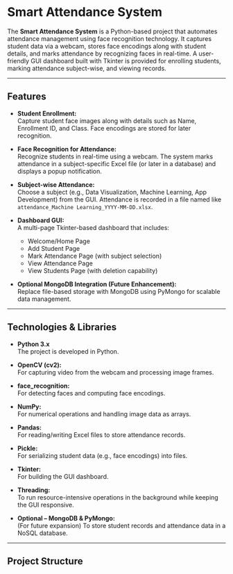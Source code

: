 # Smart Attendance System

The **Smart Attendance System** is a Python-based project that automates attendance management using face recognition technology. It captures student data via a webcam, stores face encodings along with student details, and marks attendance by recognizing faces in real-time. A user-friendly GUI dashboard built with Tkinter is provided for enrolling students, marking attendance subject-wise, and viewing records.

---

## Features

- **Student Enrollment:**  
  Capture student face images along with details such as Name, Enrollment ID, and Class. Face encodings are stored for later recognition.

- **Face Recognition for Attendance:**  
  Recognize students in real-time using a webcam. The system marks attendance in a subject-specific Excel file (or later in a database) and displays a popup notification.

- **Subject-wise Attendance:**  
  Choose a subject (e.g., Data Visualization, Machine Learning, App Development) from the GUI. Attendance is recorded in a file named like `attendance_Machine Learning_YYYY-MM-DD.xlsx`.

- **Dashboard GUI:**  
  A multi-page Tkinter-based dashboard that includes:
  - Welcome/Home Page
  - Add Student Page
  - Mark Attendance Page (with subject selection)
  - View Attendance Page
  - View Students Page (with deletion capability)

- **Optional MongoDB Integration (Future Enhancement):**  
  Replace file-based storage with MongoDB using PyMongo for scalable data management.

---

## Technologies & Libraries

- **Python 3.x**  
  The project is developed in Python.

- **OpenCV (cv2):**  
  For capturing video from the webcam and processing image frames.

- **face_recognition:**  
  For detecting faces and computing face encodings.

- **NumPy:**  
  For numerical operations and handling image data as arrays.

- **Pandas:**  
  For reading/writing Excel files to store attendance records.

- **Pickle:**  
  For serializing student data (e.g., face encodings) into files.

- **Tkinter:**  
  For building the GUI dashboard.

- **Threading:**  
  To run resource-intensive operations in the background while keeping the GUI responsive.

- **Optional – MongoDB & PyMongo:**  
  (For future expansion) To store student records and attendance data in a NoSQL database.

---

## Project Structure

